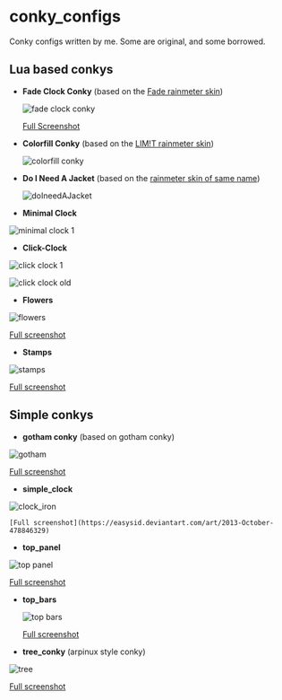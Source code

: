 conky_configs
=====
Conky configs written by me. Some are original, and some borrowed.


## Lua based conkys
*   **Fade Clock Conky** (based on the [Fade rainmeter skin](https://freakquency85.deviantart.com/art/Fade-168573335))

    ![fade clock conky](https://github.com/easysid/conky_configs/raw/master/fade_clock/image.png)

    [Full Screenshot](https://orig00.deviantart.net/ee76/f/2017/352/a/6/fade_clock_conky_by_easysid-dbx35l3.png)

*   **Colorfill Conky** (based on the [LIM!T rainmeter skin](https://injust29.deviantart.com/art/LIM-T-1-2-344112531))

    ![colorfill conky](https://github.com/easysid/conky_configs/raw/master/colorfill/image.png)

*   **Do I Need A Jacket** (based on the [rainmeter skin of same name](http://flyinghyrax.deviantart.com/art/Do-I-Need-a-Jacket-2-0-beta-2016-04-10-494721790))

    ![doIneedAJacket](https://github.com/easysid/conky_configs/raw/master/doINeedAJacket/image.png)

*   **Minimal Clock**

   ![minimal clock 1](https://github.com/easysid/conky_configs/raw/master/min_clock/min_clock.png)

*   **Click-Clock**

   ![click clock 1](https://github.com/easysid/conky_configs/raw/master/click_clock/click_clock.png)

   ![click clock old](https://github.com/easysid/conky_configs/raw/master/click_clock/click_clock_old.png)

*   **Flowers**

   ![flowers](https://github.com/easysid/conky_configs/raw/master/flowers/flowers_conky.png)

   [Full screenshot](https://easysid.deviantart.com/art/2013-June-Clean-478443880)

*   **Stamps**

   ![stamps](https://github.com/easysid/conky_configs/raw/master/stamps/stamp_conky.png)

   [Full screenshot](https://easysid.deviantart.com/art/2013-June-2-Clean-478443853)


## Simple conkys

*   **gotham conky**    (based on gotham conky)

   ![gotham](https://github.com/easysid/conky_configs/raw/master/simple/gotham.png)

   [Full screenshot](https://easysid.deviantart.com/art/2013-March-Clean-478443101)

*   **simple_clock**

   ![clock_iron](https://github.com/easysid/conky_configs/raw/master/simple/clock_iron.png)

    [Full screenshot](https://easysid.deviantart.com/art/2013-October-478846329)

*   **top_panel**

  ![top panel](https://github.com/easysid/conky_configs/raw/master/simple/top_panel.png)

   [Full screenshot](https://easysid.deviantart.com/art/2013-August-478846024)

* **top_bars**

   ![top bars](https://github.com/easysid/conky_configs/raw/master/simple/topbars.png)

   [Full screenshot](https://easysid.deviantart.com/art/2014-January-479069634)

*   **tree_conky**  (arpinux style conky)

  ![tree](https://github.com/easysid/conky_configs/raw/master/simple/tree_arpinux.png)

   [Full screenshot](https://easysid.deviantart.com/art/2013-December-478846141)

